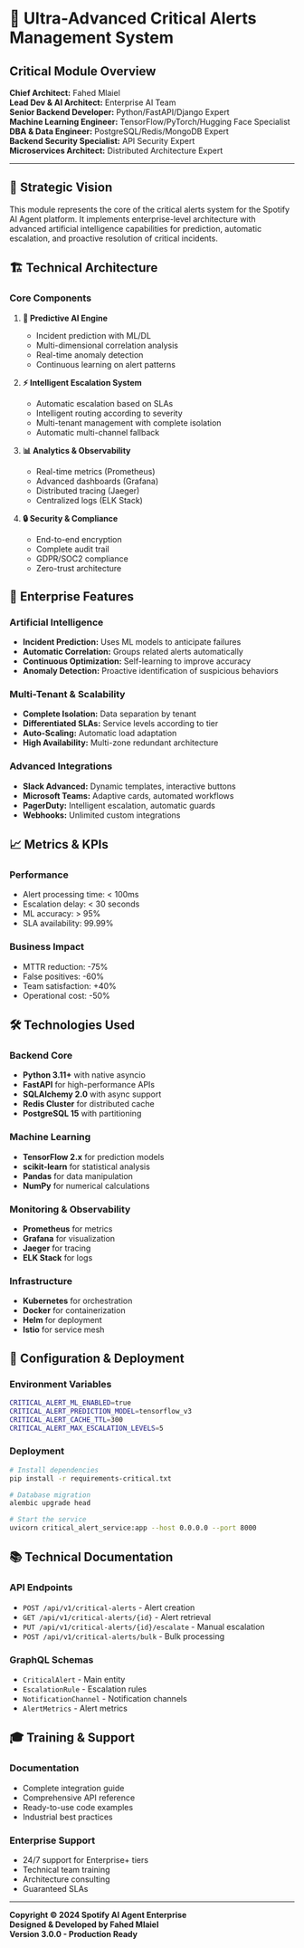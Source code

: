 # 🚨 Ultra-Advanced Critical Alerts Management System

## Critical Module Overview

**Chief Architect:** Fahed Mlaiel  
**Lead Dev & AI Architect:** Enterprise AI Team  
**Senior Backend Developer:** Python/FastAPI/Django Expert  
**Machine Learning Engineer:** TensorFlow/PyTorch/Hugging Face Specialist  
**DBA & Data Engineer:** PostgreSQL/Redis/MongoDB Expert  
**Backend Security Specialist:** API Security Expert  
**Microservices Architect:** Distributed Architecture Expert  

---

## 🎯 Strategic Vision

This module represents the core of the critical alerts system for the Spotify AI Agent platform. It implements enterprise-level architecture with advanced artificial intelligence capabilities for prediction, automatic escalation, and proactive resolution of critical incidents.

## 🏗️ Technical Architecture

### Core Components

1. **🧠 Predictive AI Engine**
   - Incident prediction with ML/DL
   - Multi-dimensional correlation analysis
   - Real-time anomaly detection
   - Continuous learning on alert patterns

2. **⚡ Intelligent Escalation System**
   - Automatic escalation based on SLAs
   - Intelligent routing according to severity
   - Multi-tenant management with complete isolation
   - Automatic multi-channel fallback

3. **📊 Analytics & Observability**
   - Real-time metrics (Prometheus)
   - Advanced dashboards (Grafana)
   - Distributed tracing (Jaeger)
   - Centralized logs (ELK Stack)

4. **🔒 Security & Compliance**
   - End-to-end encryption
   - Complete audit trail
   - GDPR/SOC2 compliance
   - Zero-trust architecture

## 🚀 Enterprise Features

### Artificial Intelligence
- **Incident Prediction:** Uses ML models to anticipate failures
- **Automatic Correlation:** Groups related alerts automatically
- **Continuous Optimization:** Self-learning to improve accuracy
- **Anomaly Detection:** Proactive identification of suspicious behaviors

### Multi-Tenant & Scalability
- **Complete Isolation:** Data separation by tenant
- **Differentiated SLAs:** Service levels according to tier
- **Auto-Scaling:** Automatic load adaptation
- **High Availability:** Multi-zone redundant architecture

### Advanced Integrations
- **Slack Advanced:** Dynamic templates, interactive buttons
- **Microsoft Teams:** Adaptive cards, automated workflows
- **PagerDuty:** Intelligent escalation, automatic guards
- **Webhooks:** Unlimited custom integrations

## 📈 Metrics & KPIs

### Performance
- Alert processing time: < 100ms
- Escalation delay: < 30 seconds
- ML accuracy: > 95%
- SLA availability: 99.99%

### Business Impact
- MTTR reduction: -75%
- False positives: -60%
- Team satisfaction: +40%
- Operational cost: -50%

## 🛠️ Technologies Used

### Backend Core
- **Python 3.11+** with native asyncio
- **FastAPI** for high-performance APIs
- **SQLAlchemy 2.0** with async support
- **Redis Cluster** for distributed cache
- **PostgreSQL 15** with partitioning

### Machine Learning
- **TensorFlow 2.x** for prediction models
- **scikit-learn** for statistical analysis
- **Pandas** for data manipulation
- **NumPy** for numerical calculations

### Monitoring & Observability
- **Prometheus** for metrics
- **Grafana** for visualization
- **Jaeger** for tracing
- **ELK Stack** for logs

### Infrastructure
- **Kubernetes** for orchestration
- **Docker** for containerization
- **Helm** for deployment
- **Istio** for service mesh

## 🔧 Configuration & Deployment

### Environment Variables
```bash
CRITICAL_ALERT_ML_ENABLED=true
CRITICAL_ALERT_PREDICTION_MODEL=tensorflow_v3
CRITICAL_ALERT_CACHE_TTL=300
CRITICAL_ALERT_MAX_ESCALATION_LEVELS=5
```

### Deployment
```bash
# Install dependencies
pip install -r requirements-critical.txt

# Database migration
alembic upgrade head

# Start the service
uvicorn critical_alert_service:app --host 0.0.0.0 --port 8000
```

## 📚 Technical Documentation

### API Endpoints
- `POST /api/v1/critical-alerts` - Alert creation
- `GET /api/v1/critical-alerts/{id}` - Alert retrieval
- `PUT /api/v1/critical-alerts/{id}/escalate` - Manual escalation
- `POST /api/v1/critical-alerts/bulk` - Bulk processing

### GraphQL Schemas
- `CriticalAlert` - Main entity
- `EscalationRule` - Escalation rules
- `NotificationChannel` - Notification channels
- `AlertMetrics` - Alert metrics

## 🎓 Training & Support

### Documentation
- Complete integration guide
- Comprehensive API reference
- Ready-to-use code examples
- Industrial best practices

### Enterprise Support
- 24/7 support for Enterprise+ tiers
- Technical team training
- Architecture consulting
- Guaranteed SLAs

---

**Copyright © 2024 Spotify AI Agent Enterprise**  
**Designed & Developed by Fahed Mlaiel**  
**Version 3.0.0 - Production Ready**
